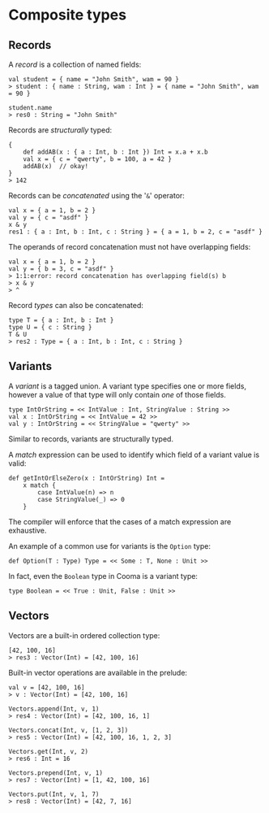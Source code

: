 # Composite types

## Records

A _record_ is a collection of named fields:

```
val student = { name = "John Smith", wam = 90 }
> student : { name : String, wam : Int } = { name = "John Smith", wam = 90 }

student.name
> res0 : String = "John Smith"
```

Records are _structurally_ typed:

```
{
    def addAB(x : { a : Int, b : Int }) Int = x.a + x.b
    val x = { c = "qwerty", b = 100, a = 42 }
    addAB(x)  // okay!
}
> 142
```

Records can be _concatenated_ using the '`&`' operator:

```
val x = { a = 1, b = 2 }
val y = { c = "asdf" }
x & y
res1 : { a : Int, b : Int, c : String } = { a = 1, b = 2, c = "asdf" }
```

The operands of record concatenation must not have overlapping fields:

```
val x = { a = 1, b = 2 }
val y = { b = 3, c = "asdf" }
> 1:1:error: record concatenation has overlapping field(s) b
> x & y
> ^
```

Record _types_ can also be concatenated:

```
type T = { a : Int, b : Int }
type U = { c : String }
T & U
> res2 : Type = { a : Int, b : Int, c : String }
```

## Variants

A _variant_ is a tagged union. A variant type specifies one or more fields,
however a value of that type will only contain _one_ of those fields.

```
type IntOrString = << IntValue : Int, StringValue : String >>
val x : IntOrString = << IntValue = 42 >>
val y : IntOrString = << StringValue = "qwerty" >>
```

Similar to records, variants are structurally typed.

A _match_ expression can be used to identify which field of a variant value is
valid:

```
def getIntOrElseZero(x : IntOrString) Int =
    x match {
        case IntValue(n) => n
        case StringValue(_) => 0
    }
```

The compiler will enforce that the cases of a match expression are exhaustive.

An example of a common use for variants is the `Option` type:

```
def Option(T : Type) Type = << Some : T, None : Unit >>
```

In fact, even the `Boolean` type in Cooma is a variant type:

```
type Boolean = << True : Unit, False : Unit >>
```

## Vectors

Vectors are a built-in ordered collection type:

```
[42, 100, 16]
> res3 : Vector(Int) = [42, 100, 16]
```

Built-in vector operations are available in the prelude:

```
val v = [42, 100, 16]
> v : Vector(Int) = [42, 100, 16]

Vectors.append(Int, v, 1)
> res4 : Vector(Int) = [42, 100, 16, 1]

Vectors.concat(Int, v, [1, 2, 3])
> res5 : Vector(Int) = [42, 100, 16, 1, 2, 3]

Vectors.get(Int, v, 2)
> res6 : Int = 16

Vectors.prepend(Int, v, 1)
> res7 : Vector(Int) = [1, 42, 100, 16]

Vectors.put(Int, v, 1, 7)
> res8 : Vector(Int) = [42, 7, 16]
```
